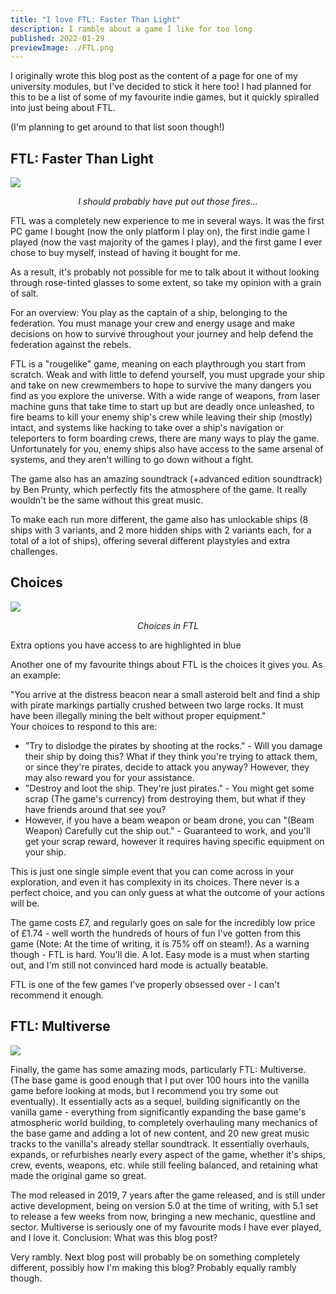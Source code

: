 ```yaml
---
title: "I love FTL: Faster Than Light"
description: I ramble about a game I like for too long
published: 2022-01-29
previewImage: ./FTL.png
---
```


I originally wrote this blog post as the content of a page for one of my university modules, but I've decided to stick it here too!
I had planned for this to be a list of some of my favourite indie games, but it quickly spiralled into just being about FTL.

(I'm planning to get around to that list soon though!)

## FTL: Faster Than Light

![](./FTL.png)

<center><i>I should probably have put out those fires...</i></center>

FTL was a completely new experience to me in several ways. It was the first PC game I bought (now the only platform I play on), the first indie game I played (now the vast majority of the games I play), and the first game I ever chose to buy myself, instead of having it bought for me.

As a result, it's probably not possible for me to talk about it without looking through rose-tinted glasses to some extent, so take my opinion with a grain of salt.

For an overview: You play as the captain of a ship, belonging to the federation. You must manage your crew and energy usage and make decisions on how to survive throughout your journey and help defend the federation against the rebels.

FTL is a "rougelike" game, meaning on each playthrough you start from scratch. Weak and with little to defend yourself, you must upgrade your ship and take on new crewmembers to hope to survive the many dangers you find as you explore the universe. With a wide range of weapons, from laser machine guns that take time to start up but are deadly once unleashed, to fire beams to kill your enemy ship's crew while leaving their ship (mostly) intact, and systems like hacking to take over a ship's navigation or teleporters to form boarding crews, there are many ways to play the game. Unfortunately for you, enemy ships also have access to the same arsenal of systems, and they aren't willing to go down without a fight.

The game also has an amazing soundtrack (+advanced edition soundtrack) by Ben Prunty, which perfectly fits the atmosphere of the game. It really wouldn't be the same without this great music.

To make each run more different, the game also has unlockable ships (8 ships with 3 variants, and 2 more hidden ships with 2 variants each, for a total of a lot of ships), offering several different playstyles and extra challenges.

## Choices

![](./FTLChoice.jpg)

<center><i>Choices in FTL</i></center>

Extra options you have access to are highlighted in blue

Another one of my favourite things about FTL is the choices it gives you. As an example:

"You arrive at the distress beacon near a small asteroid belt and find a ship with pirate markings partially crushed between two large rocks. It must have been illegally mining the belt without proper equipment."  
Your choices to respond to this are:

- "Try to dislodge the pirates by shooting at the rocks." - Will you damage their ship by doing this? What if they think you're trying to attack them, or since they're pirates, decide to attack you anyway? However, they may also reward you for your assistance.
- "Destroy and loot the ship. They're just pirates." - You might get some scrap (The game's currency) from destroying them, but what if they have friends around that see you?
- However, if you have a beam weapon or beam drone, you can "(Beam Weapon) Carefully cut the ship out." - Guaranteed to work, and you'll get your scrap reward, however it requires having specific equipment on your ship.

This is just one single simple event that you can come across in your exploration, and even it has complexity in its choices. There never is a perfect choice, and you can only guess at what the outcome of your actions will be.

The game costs £7, and regularly goes on sale for the incredibly low price of £1.74 - well worth the hundreds of hours of fun I've gotten from this game (Note: At the time of writing, it is 75% off on steam!). As a warning though - FTL is hard. You'll die. A lot. Easy mode is a must when starting out, and I'm still not convinced hard mode is actually beatable.

FTL is one of the few games I've properly obsessed over - I can't recommend it enough.

## FTL: Multiverse

![](./Multiverse.png)

Finally, the game has some amazing mods, particularly FTL: Multiverse. (The base game is good enough that I put over 100 hours into the vanilla game before looking at mods, but I recommend you try some out eventually). It essentially acts as a sequel, building significantly on the vanilla game - everything from significantly expanding the base game's atmospheric world building, to completely overhauling many mechanics of the base game and adding a lot of new content, and 20 new great music tracks to the vanilla's already stellar soundtrack. It essentially overhauls, expands, or refurbishes nearly every aspect of the game, whether it's ships, crew, events, weapons, etc. while still feeling balanced, and retaining what made the original game so great.

The mod released in 2019, 7 years after the game released, and is still under active development, being on version 5.0 at the time of writing, with 5.1 set to release a few weeks from now, bringing a new mechanic, questline and sector. Multiverse is seriously one of my favourite mods I have ever played, and I love it.
Conclusion: What was this blog post?

Very rambly. Next blog post will probably be on something completely different, possibly how I'm making this blog? Probably equally rambly though.
